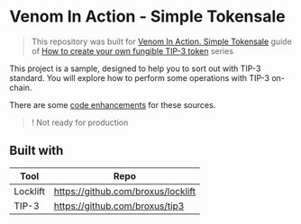 # Venom In Action - Simple Tokensale

> This repository was built for [Venom In Action. Simple Tokensale](https://docs.venom.foundation/build/development-guides/how-to-create-your-own-fungible-tip-3-token/venom-in-action/simple-tokensale) guide of [How to create your own fungible TIP-3 token](https://docs.venom.foundation/build/development-guides/how-to-create-your-own-fungible-tip-3-token) series

This project is a sample, designed to help you to sort out with TIP-3 standard. You will explore how to perform some operations with TIP-3 on-chain.

There are some [code enhancements](https://docs.venom.foundation/build/development-guides/how-to-create-your-own-fungible-tip-3-token/venom-in-action/ways-of-code-enhancing) for these sources.

>! Not ready for production

## Built with

| Tool | Repo |
| ------ | ------ |
| Locklift | https://github.com/broxus/locklift |
| TIP-3 | https://github.com/broxus/tip3 |
